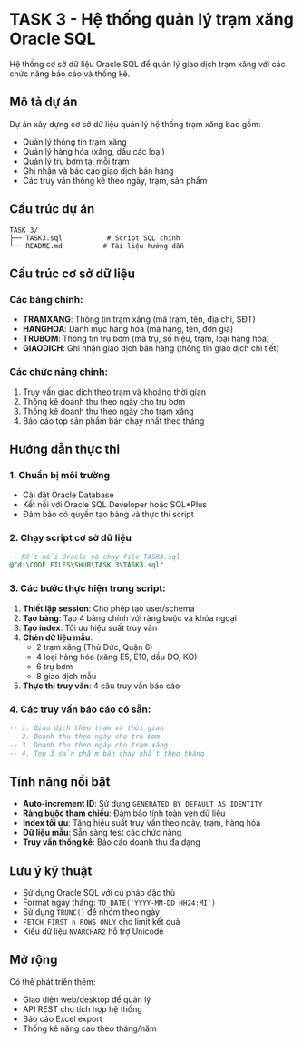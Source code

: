 # TASK 3 - Hệ thống quản lý trạm xăng Oracle SQL

Hệ thống cơ sở dữ liệu Oracle SQL để quản lý giao dịch trạm xăng với các chức năng báo cáo và thống kê.

## Mô tả dự án

Dự án xây dựng cơ sở dữ liệu quản lý hệ thống trạm xăng bao gồm:
- Quản lý thông tin trạm xăng
- Quản lý hàng hóa (xăng, dầu các loại)
- Quản lý trụ bơm tại mỗi trạm
- Ghi nhận và báo cáo giao dịch bán hàng
- Các truy vấn thống kê theo ngày, trạm, sản phẩm

## Cấu trúc dự án

```
TASK 3/
├── TASK3.sql           # Script SQL chính
└── README.md          # Tài liệu hướng dẫn
```

## Cấu trúc cơ sở dữ liệu

### Các bảng chính:
- **TRAMXANG**: Thông tin trạm xăng (mã trạm, tên, địa chỉ, SĐT)
- **HANGHOA**: Danh mục hàng hóa (mã hàng, tên, đơn giá)
- **TRUBOM**: Thông tin trụ bơm (mã trụ, số hiệu, trạm, loại hàng hóa)
- **GIAODICH**: Ghi nhận giao dịch bán hàng (thông tin giao dịch chi tiết)

### Các chức năng chính:
1. Truy vấn giao dịch theo trạm và khoảng thời gian
2. Thống kê doanh thu theo ngày cho trụ bơm
3. Thống kê doanh thu theo ngày cho trạm xăng
4. Báo cáo top sản phẩm bán chạy nhất theo tháng

## Hướng dẫn thực thi

### 1. Chuẩn bị môi trường
- Cài đặt Oracle Database
- Kết nối với Oracle SQL Developer hoặc SQL*Plus
- Đảm bảo có quyền tạo bảng và thực thi script

### 2. Chạy script cơ sở dữ liệu
```sql
-- Kết nối Oracle và chạy file TASK3.sql
@"d:\CODE FILES\SHUB\TASK 3\TASK3.sql"
```

### 3. Các bước thực hiện trong script:
1. **Thiết lập session**: Cho phép tạo user/schema
2. **Tạo bảng**: Tạo 4 bảng chính với ràng buộc và khóa ngoại
3. **Tạo index**: Tối ưu hiệu suất truy vấn
4. **Chèn dữ liệu mẫu**: 
   - 2 trạm xăng (Thủ Đức, Quận 6)
   - 4 loại hàng hóa (xăng E5, E10, dầu DO, KO)
   - 6 trụ bơm
   - 8 giao dịch mẫu
5. **Thực thi truy vấn**: 4 câu truy vấn báo cáo

### 4. Các truy vấn báo cáo có sẵn:
```sql
-- 1. Giao dịch theo trạm và thời gian
-- 2. Doanh thu theo ngày cho trụ bơm
-- 3. Doanh thu theo ngày cho trạm xăng  
-- 4. Top 3 sản phẩm bán chạy nhất theo tháng
```

## Tính năng nổi bật

- **Auto-increment ID**: Sử dụng `GENERATED BY DEFAULT AS IDENTITY`
- **Ràng buộc tham chiếu**: Đảm bảo tính toàn vẹn dữ liệu
- **Index tối ưu**: Tăng hiệu suất truy vấn theo ngày, trạm, hàng hóa
- **Dữ liệu mẫu**: Sẵn sàng test các chức năng
- **Truy vấn thống kê**: Báo cáo doanh thu đa dạng

## Lưu ý kỹ thuật

- Sử dụng Oracle SQL với cú pháp đặc thù
- Format ngày tháng: `TO_DATE('YYYY-MM-DD HH24:MI')`
- Sử dụng `TRUNC()` để nhóm theo ngày
- `FETCH FIRST n ROWS ONLY` cho limit kết quả
- Kiểu dữ liệu `NVARCHAR2` hỗ trợ Unicode

## Mở rộng

Có thể phát triển thêm:
- Giao diện web/desktop để quản lý
- API REST cho tích hợp hệ thống
- Báo cáo Excel export
- Thống kê nâng cao theo tháng/năm